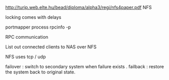 http://turip.web.elte.hu/bead/diploma/alpha3/regi/nfs4paper.pdf
NFS

locking comes with delays

portmapper process
rpcinfo -p

RPC communication

List out connected clients to NAS over NFS

NFS uses tcp / udp


failover  : switch to secondary system when failure exists .
failback  : restore the system back to original state.





